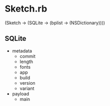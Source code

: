 # Sketch.rb

(Sketch -> (SQLite -> (bplist -> (NSDictionary))))

## SQLite

- metadata
  - commit
  - length
  - fonts
  - app
  - build
  - version
  - variant
- payload
  - main
